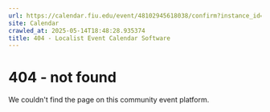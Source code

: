 ```yaml
---
url: https://calendar.fiu.edu/event/48102945618038/confirm?instance_id=48102945656975&return=https%3A%2F%2Fcalendar.fiu.edu%2Fcalendar%3Fevent_types%255B%255D%3D127584
site: Calendar
crawled_at: 2025-05-14T18:48:28.935374
title: 404 - Localist Event Calendar Software
---
```


# 404 - not found
We couldn't find the page on this community event platform.
